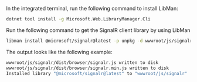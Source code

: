 In the integrated terminal, run the following command to install LibMan:

```sh
dotnet tool install -g Microsoft.Web.LibraryManager.Cli
```

Run the following command to get the SignalR client library by using LibMan

```sh
libman install @microsoft/signalr@latest -p unpkg -d wwwroot/js/signalr --files dist/browser/signalr.js --files dist/browser/signalr.min.js
```

The output looks like the following example:

```sh
wwwroot/js/signalr/dist/browser/signalr.js written to disk
wwwroot/js/signalr/dist/browser/signalr.min.js written to disk
Installed library "@microsoft/signalr@latest" to "wwwroot/js/signalr"
```